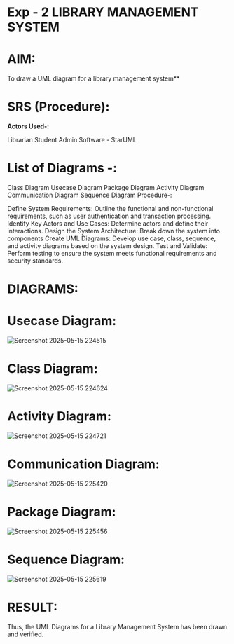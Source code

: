 # Exp - 2 LIBRARY MANAGEMENT SYSTEM

# AIM:
To draw a UML diagram for a library management system**
# SRS (Procedure):
**Actors Used-:**

 Librarian
 Student
 Admin
 Software - StarUML

# List of Diagrams -:

 Class Diagram
 Usecase Diagram
 Package Diagram
 Activity Diagram
 Communication Diagram
 Sequence Diagram
 Procedure-:

 Define System Requirements: Outline the functional and non-functional requirements, such as user authentication and transaction processing.
 Identify Key Actors and Use Cases: Determine actors and define their interactions.
 Design the System Architecture: Break down the system into components
 Create UML Diagrams: Develop use case, class, sequence, and activity diagrams based on the system design.
 Test and Validate: Perform testing to ensure the system meets functional requirements and security standards.

# DIAGRAMS:
# Usecase Diagram:
![Screenshot 2025-05-15 224515](https://github.com/user-attachments/assets/1a3dba9d-4295-4451-8802-4dc210b63ad2)

# Class Diagram:
![Screenshot 2025-05-15 224624](https://github.com/user-attachments/assets/16f4440a-85ee-48bb-aad6-558b73400831)

# Activity Diagram:
![Screenshot 2025-05-15 224721](https://github.com/user-attachments/assets/51d61a4e-d476-4057-a827-cff173d44195)

# Communication Diagram:
![Screenshot 2025-05-15 225420](https://github.com/user-attachments/assets/6741625d-0c00-4476-8ab9-9acd05fdcada)

# Package Diagram:
![Screenshot 2025-05-15 225456](https://github.com/user-attachments/assets/5567c85f-8650-4907-8b0e-071ddfeb8986)

# Sequence Diagram:
![Screenshot 2025-05-15 225619](https://github.com/user-attachments/assets/29a1482d-b5b0-46d4-99fe-d2694224a7c8)

# RESULT:
 Thus, the UML Diagrams for a Library Management System has been drawn and verified.

